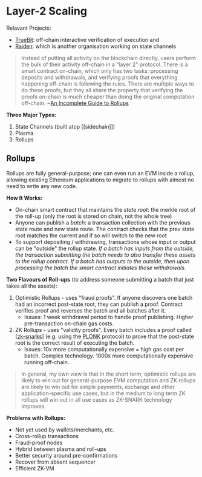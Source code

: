 # Layer-2 Scaling

Relavant Projects:

- [TrueBit](https://people.cs.uchicago.edu/~teutsch/papers/truebit.pdf): off-chain interactive verification of execution and
- [Raiden](https://raiden.network/): which is another organisation working on state channels

>Instead of putting all activity on the blockchain directly, users perform the bulk of their activity off-chain in a "layer 2" protocol. There is a smart contract on-chain, which only has two tasks: processing deposits and withdrawals, and verifying proofs that everything happening off-chain is following the rules. There are multiple ways to do these proofs, but they all share the property that verifying the proofs on-chain is much cheaper than doing the original computation off-chain. ~[An Incomplete Guide to Rollups](https://vitalik.ca/general/2021/01/05/rollup.html)

**Three Major Types:**

1. State Channels (built atop [[sidechain]])
2. Plasma
3. Rollups

## Rollups

Rollups are fully general-purpose; one can even run an EVM inside a rollup, allowing existing Ethereum applications to migrate to rollups with almost no need to write any new code.

**How It Works:**

* On-chain smart contract that maintains the _state root_: the merkle root of the roll-up (only the root is stored on chain, not the whole tree)
* Anyone can publish a _batch_: a transaction collection with the previous state route and new state route. The contract checks that the prev state root matches the current and if so will switch to the new root
* To support depositing / withdrawing, transactions whose input or output can be "outside" the rollup state. _If a batch has inputs from the outside, the transaction submitting the batch needs to also transfer these assets to the rollup contract. If a batch has outputs to the outside, then upon processing the batch the smart contract initiates those withdrawals._

**Two Flavours of Roll-ups** (to address someone submitting a batch that just takes all the assets):

1. Optimistic Rollups - uses "fraud proofs". If anyone discovers one batch had an incorrect post-state root, they can publish a proof. Contract verifies proof and reverses the batch and all batches after it.
   * Issues: 1 week withdrawal period to handle proof publishing. Higher pre-transaction on-chain gas costs.
2. ZK Rollups - uses "validity proofs". Every batch includes a proof called [[zk-snarks]] (e.g. using the [PLONK](https://vitalik.ca/general/2019/09/22/plonk.html) protocol) to prove that the post-state root is the correct result of executing the batch.
   * Issues: 10x more computationally expensive = high gas cost per batch. Complex technology. 1000x more computationally expensive  running off-chain.

>In general, my own view is that in the short term, optimistic rollups are likely to win out for general-purpose EVM computation and ZK rollups are likely to win out for simple payments, exchange and other application-specific use cases, but in the medium to long term ZK rollups will win out in all use cases as ZK-SNARK technology improves.

**Problems with Rollups:**

* Not yet used by wallets/merchants, etc.
* Cross-rollup transactions
* Fraud-proof nodes
* Hybrid between plasma and roll-ups
* Better security around pre-confirmations
* Recover from absent sequencer
* Efficient ZK-VM

[//begin]: # "Autogenerated link references for markdown compatibility"
[zk-snarks]: zk-snarks "zk-SNARKs"
[//end]: # "Autogenerated link references"
